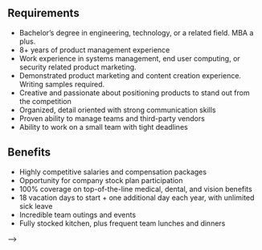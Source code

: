 <!-- ---
layout: job
title: Senior Product Manager
meta: "Apply for the Senior Product Manager position at Adaptiva."
bodyclass: job
published: true
---
## About Adaptiva
We are a rapidly growing and highly profitable enterprise systems management and security software company headquartered in Kirkland, WA. Our breakthrough intelligent network aware peer-to-peer distributed computing technology and automation engine is trusted by hundreds of the largest enterprises around the world. As an employer, we offer above-market compensation structures, industry-leading benefits packages, and incredible learning and growth opportunities, in a fast-paced and collaborative environment.

## Role
Adaptiva is searching for a Senior Product Manager to report to the VP of Marketing in managing the roadmap and product requirements for company’s product lines. This role will offer the opportunity to set the product management strategy for Adaptiva, an enterprise IT software company which is rapidly growing, highly profitable, and working with over 200 of the largest Fortune 1000 companies in the world.
<p>  
The Senior Product Manager will be responsible for developing product vision documents, requirements definitions, marketing analysis, and roadmaps for Adaptiva’s suite of endpoint management and security products and their underlying peer-to-peer platform.  This role requires both the ability to deeply understand the technology as well as set the vision for the product line strategy. The ability to collaborate well across multiple departments to drive successful, on-time product launches is a key requirement of this role.
<p>
<h2 class="blue">Responsibilities</h2>
<p>
<b>Market and Competitive Analysis:</b> Studying the market, customer intelligence, analyst reports, different trends and requirements of prospects and customers and conveying it to the cross-functional product team. Identifying the opportunities and challenges which Adaptiva products are best positioned to solve and documenting them.
<p>
<b>Product Vision Planning:</b> Studying the market to create product vision documents that outline the strategic plans for different product releases and updates.
Requirements Documentation: Documenting specific, clear product requirements that the development team can easily build functional specifications from. Leading meetings to make sure product requirements are understood and accepted cross-functionally. Incorporating customer feedback into product requirements to enhance current product lines with a customer centric focus.
<p>
<b>Roadmap Development:</b> Working with the cross-functional team to gain consensus on product release dates, roadmap planning, and the implementation of the best features.
<p>
<b>Cross-team Collaboration:</b> Working closely with the research and development teams of the organization to collaborate on product development and requirements. Leading meetings with the development, sales, marketing, and support teams in order to coordinate the product launches.
<p>
<b>Analyst and Public Relations:</b> Helping to manage the company’s relationship with analyst firms, such as Gartner, by communicating product plans. Serving as a technical resource and speaker at in-person events and tradeshows.
<p>
<b>Pricing:</b> Working with the sales, marketing, and management for creating and publishing of the product price lists.

<p>
<!-- ### Responsibilities
- Provide technical product support for new & existing customers
- Technical resource for Pre-Sales activities, designing customer solutions and implement Proof of Concepts (PoC's)
- Deliver product presentations and demonstrations both remotely and in person, direct to customers and at industry conferences & user groups.
- Deliver product training and assist in the creation of self-education public access content such as knowledge-base articles, blogs, videos etc.
- Maintain internal systems for product demonstration & testing -->

<h2 class="blue">Requirements</h2>
<ul>
<li>Bachelor’s degree in engineering, technology, or a related field. MBA a plus.</li>
<li>8+ years of product management experience</li>
<li>Work experience in systems management, end user computing, or security related product marketing.</li>
<li>Demonstrated product marketing and content creation experience. Writing samples required.</li>
<li>Creative and passionate about positioning products to stand out from the competition</li>
<li>Organized, detail oriented with strong communication skills</li>
<li>Proven ability to manage teams and third-party vendors</li>
<li>Ability to work on a small team with tight deadlines</li>
</ul>

<h2 class="blue">Benefits</h2>
<ul>
<li>Highly competitive salaries and compensation packages</li>
<li>Opportunity for company stock plan participation</li>
<li>100% coverage on top-of-the-line medical, dental, and vision benefits</li>
<li>18 vacation days to start + one additional day each year, with unlimited sick leave</li>
<li>Incredible team outings and events</li>
<li>Fully stocked kitchen, plus frequent team lunches and dinners</li>
</ul> -->
